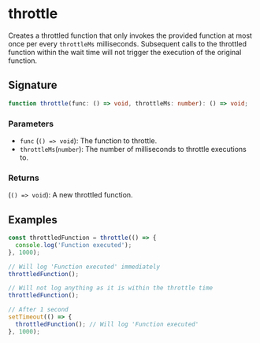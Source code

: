 # throttle

Creates a throttled function that only invokes the provided function at most once
per every `throttleMs` milliseconds. Subsequent calls to the throttled function
within the wait time will not trigger the execution of the original function.

## Signature

```typescript
function throttle(func: () => void, throttleMs: number): () => void;
```

### Parameters

- `func` (`() => void`): The function to throttle.
- `throttleMs`(`number`): The number of milliseconds to throttle executions to.

### Returns

(`() => void`): A new throttled function.

## Examples

```typescript
const throttledFunction = throttle(() => {
  console.log('Function executed');
}, 1000);

// Will log 'Function executed' immediately
throttledFunction();

// Will not log anything as it is within the throttle time
throttledFunction();

// After 1 second
setTimeout(() => {
  throttledFunction(); // Will log 'Function executed'
}, 1000);
```
